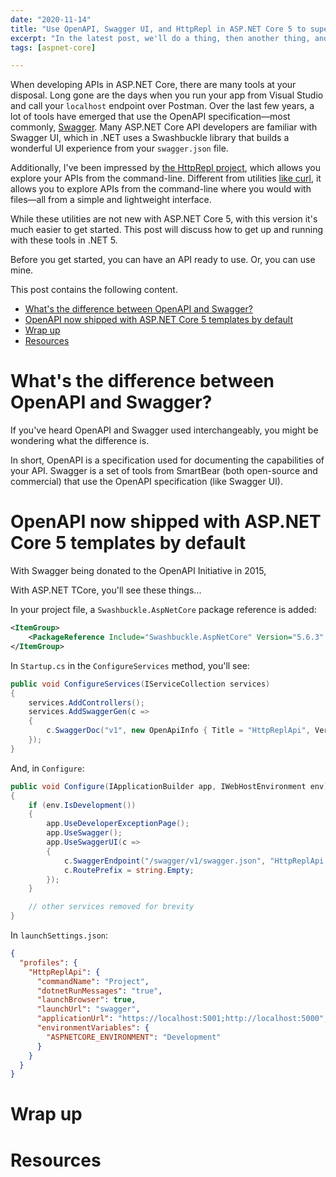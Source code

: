 ```yaml
---
date: "2020-11-14"
title: "Use OpenAPI, Swagger UI, and HttpRepl in ASP.NET Core 5 to supercharge your API development"
excerpt: "In the latest post, we'll do a thing, then another thing, and then yet another fing."
tags: [aspnet-core]

---
```


When developing APIs in ASP.NET Core, there are many tools at your disposal. Long gone are the days when you run your app from Visual Studio and call your `localhost` endpoint over Postman. Over the last few years, a lot of tools have emerged that use the OpenAPI specification—most commonly, [Swagger](https://github.com/swagger-api). Many ASP.NET Core API developers are familiar with Swagger UI, which in .NET uses a Swashbuckle library that builds a wonderful UI experience from your `swagger.json` file.

Additionally, I've been impressed by [the HttpRepl project](https://github.com/dotnet/HttpRepl), which allows you explore your APIs from the command-line. Different from utilities [like curl](https://curl.se/), it allows you to explore APIs from the command-line where you would with files—all from a simple and lightweight interface.

While these utilities are not new with ASP.NET Core 5, with this version it's much easier to get started. This post will discuss how to get up and running with these tools in .NET 5.

Before you get started, you can have an API ready to use. Or, you can use mine.

This post contains the following content.

- [What's the difference between OpenAPI and Swagger?](#whats-the-difference-between-openapi-and-swagger)
- [OpenAPI now shipped with ASP.NET Core 5 templates by default](#openapi-now-shipped-with-aspnet-core-5-templates-by-default)
- [Wrap up](#wrap-up)
- [Resources](#resources)

# What's the difference between OpenAPI and Swagger?

If you've heard OpenAPI and Swagger used interchangeably, you might be wondering what the difference is. 

In short, OpenAPI is a specification used for documenting the capabilities of your API. Swagger is a set of tools from SmartBear (both open-source and commercial) that use the OpenAPI specification (like Swagger UI).

# OpenAPI now shipped with ASP.NET Core 5 templates by default



With Swagger being donated to the OpenAPI Initiative in 2015, 

With ASP.NET TCore, you'll see these things...

In your project file, a `Swashbuckle.AspNetCore` package reference is added:

```xml
<ItemGroup>
    <PackageReference Include="Swashbuckle.AspNetCore" Version="5.6.3" />
</ItemGroup>
```

In `Startup.cs` in the `ConfigureServices` method, you'll see:

```csharp
public void ConfigureServices(IServiceCollection services)
{
    services.AddControllers();
    services.AddSwaggerGen(c =>
    {
        c.SwaggerDoc("v1", new OpenApiInfo { Title = "HttpReplApi", Version = "v1" });
    });
}
```

And, in `Configure`:

```csharp
public void Configure(IApplicationBuilder app, IWebHostEnvironment env)
{
    if (env.IsDevelopment())
    {
        app.UseDeveloperExceptionPage();
        app.UseSwagger();
        app.UseSwaggerUI(c =>
        {
            c.SwaggerEndpoint("/swagger/v1/swagger.json", "HttpReplApi v1");
            c.RoutePrefix = string.Empty;
        });
    }

    // other services removed for brevity
}
```

In `launchSettings.json`:

```json
{
  "profiles": {
    "HttpReplApi": {
      "commandName": "Project",
      "dotnetRunMessages": "true",
      "launchBrowser": true,
      "launchUrl": "swagger",
      "applicationUrl": "https://localhost:5001;http://localhost:5000",
      "environmentVariables": {
        "ASPNETCORE_ENVIRONMENT": "Development"
      }
    }
  }
}
```




# Wrap up

# Resources

